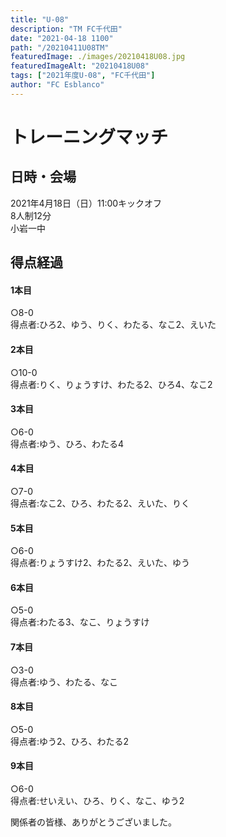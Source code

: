 ```yaml
---
title: "U-08"
description: "TM FC千代田"
date: "2021-04-18 1100"
path: "/20210411U08TM"
featuredImage: ./images/20210418U08.jpg
featuredImageAlt: "20210418U08"
tags: ["2021年度U-08", "FC千代田"]
author: "FC Esblanco"
---
```




# トレーニングマッチ

## 日時・会場

2021年4月18日（日）11:00キックオフ  
8人制12分  
小岩一中

## 得点経過

#### 1本目
○8-0  
得点者:ひろ2、ゆう、りく、わたる、なこ2、えいた

#### 2本目
○10-0  
得点者:りく、りょうすけ、わたる2、ひろ4、なこ2

#### 3本目
○6-0  
得点者:ゆう、ひろ、わたる4

#### 4本目
○7-0  
得点者:なこ2、ひろ、わたる2、えいた、りく

#### 5本目
○6-0  
得点者:りょうすけ2、わたる2、えいた、ゆう

#### 6本目
○5-0  
得点者:わたる3、なこ、りょうすけ

#### 7本目
○3-0  
得点者:ゆう、わたる、なこ

#### 8本目
○5-0  
得点者:ゆう2、ひろ、わたる2

#### 9本目
○6-0  
得点者:せいえい、ひろ、りく、なこ、ゆう2


関係者の皆様、ありがとうございました。
